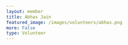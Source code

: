 ```yaml
---
layout: member
title: Abhas Jain
featured_image: /images/volunteers/abhas.png
more: False
type: Volunteer
---
```

    